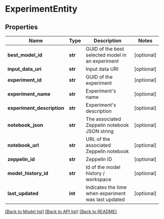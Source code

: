 # ExperimentEntity

## Properties
Name | Type | Description | Notes
------------ | ------------- | ------------- | -------------
**best_model_id** | **str** | GUID of the best selected model in an experiment | [optional] 
**input_data_uri** | **str** | Input data URI | [optional] 
**experiment_id** | **str** | GUID of the experiment | [optional] 
**experiment_name** | **str** | Experiment&#39;s name | [optional] 
**experiment_description** | **str** | Experiment&#39;s description | [optional] 
**notebook_json** | **str** | The associated Zeppelin notebook JSON string | [optional] 
**notebook_url** | **str** | URL of the associated Zeppelin notebook | [optional] 
**zeppelin_id** | **str** | Zeppelin ID | [optional] 
**model_history_id** | **str** | Id of the model history / workspace | [optional] 
**last_updated** | **int** | Indicates the time when experiment was last updated | [optional] 

[[Back to Model list]](../README.md#documentation-for-models) [[Back to API list]](../README.md#documentation-for-api-endpoints) [[Back to README]](../README.md)


